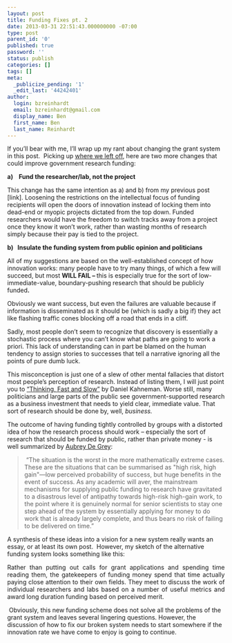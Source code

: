 ```yaml
---
layout: post
title: Funding Fixes pt. 2
date: 2013-03-31 22:51:43.000000000 -07:00
type: post
parent_id: '0'
published: true
password: ''
status: publish
categories: []
tags: []
meta:
  _publicize_pending: '1'
  _edit_last: '44242401'
author:
  login: bzreinhardt
  email: bzreinhardt@gmail.com
  display_name: Ben
  first_name: Ben
  last_name: Reinhardt
---
```

<p>If you’ll bear with me, I’ll wrap up my rant about changing the grant system in this post.  Picking up <a href="http://http://benjaminreinhardt.wordpress.com/2013/03/27/funding-fixes-pt-1/" target="_blank">where we left off</a>, here are two more changes that could improve government research funding:</p>
<p><strong>a)    Fund the researcher/lab, not the project</strong></p>
<p>This change has the same intention as a) and b) from my previous post [link]. Loosening the restrictions on the intellectual focus of funding recipients will open the doors of innovation instead of locking them into dead-end or myopic projects dictated from the top down. Funded researchers would have the freedom to switch tracks away from a project once they know it won’t work, rather than wasting months of research simply because their pay is tied to the project.</p>
<p><strong>b)   Insulate the funding system from public opinion and politicians</strong></p>
<p>All of my suggestions are based on the well-established concept of how innovation works: many people have to try many things, of which a few will succeed, but most <b>WILL FAIL – </b>this is especially true for the sort of low-immediate-value, boundary-pushing research that should be publicly funded<b>. </b></p>
<p>Obviously we want success, but even the failures are valuable because if information is disseminated as it should be (which is sadly a big if) they act like flashing traffic cones blocking off a road that ends in a cliff.</p>
<p>Sadly, most people don’t seem to recognize that discovery is essentially a stochastic process where you can’t know what paths are going to work a priori. This lack of understanding can in part be blamed on the human tendency to assign stories to successes that tell a narrative ignoring all the points of pure dumb luck.</p>
<p>This misconception is just one of a slew of other mental fallacies that distort most people’s perception of research. Instead of listing them, I will just point you to <a href="http://www.amazon.com/Thinking-Fast-Slow-Daniel-Kahneman/dp/0374275637" target="_blank">“Thinking, Fast and Slow”</a> by Daniel Kahneman. Worse still, many politicians and large parts of the public see government-supported research as a business investment that needs to yield clear, immediate value. That sort of research should be done by, well, <i>business.</i></p>
<p>The outcome of having funding tightly controlled by groups with a distorted idea of how the research process should work – especially the sort of research that should be funded by public, rather than private money - is well summarized by <a href="http://en.wikipedia.org/wiki/Aubrey_de_grey" target="_blank">Aubrey De Grey</a>:</p>
<blockquote><p> “The situation is the worst in the more mathematically extreme cases. These are the situations that can be summarised as "high risk, high gain"—low perceived probability of success, but huge benefits in the event of success. As any academic will aver, the mainstream mechanisms for supplying public funding to research have gravitated to a disastrous level of antipathy towards high-risk high-gain work, to the point where it is genuinely normal for senior scientists to stay one step ahead of the system by essentially applying for money to do work that is already largely complete, and thus bears no risk of failing to be delivered on time.”</p></blockquote>
<p>A synthesis of these ideas into a vision for a new system really wants an essay, or at least its own post.  However, my sketch of the alternative funding system looks something like this:</p>
<p style="text-align:justify;">Rather than putting out calls for grant applications and spending time reading them, the gatekeepers of funding money spend that time actually paying close attention to their own fields. They meet to discuss the work of individual researchers and labs based on a number of useful metrics and award long duration funding based on perceived merit.</p>
<p> Obviously, this new funding scheme does not solve all the problems of the grant system and leaves several lingering questions. However, the discussion of how to fix our broken system needs to start somewhere if the innovation rate we have come to enjoy is going to continue.</p>
